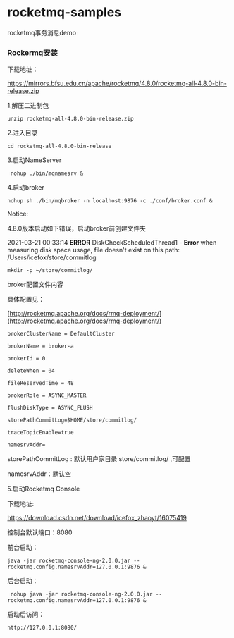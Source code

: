 # rocketmq-samples

rocketmq事务消息demo

### Rockermq安装

下载地址：

https://mirrors.bfsu.edu.cn/apache/rocketmq/4.8.0/rocketmq-all-4.8.0-bin-release.zip

1.解压二进制包

```unzip rocketmq-all-4.8.0-bin-release.zip```

2.进入目录

```cd rocketmq-all-4.8.0-bin-release```

3.启动NameServer

` nohup ./bin/mqnamesrv &`

4.启动broker

 `nohup sh ./bin/mqbroker -n localhost:9876 -c ./conf/broker.conf &`

Notice:  

4.8.0版本启动如下错误，启动broker前创建文件夹

2021-03-21 00:33:14 **ERROR** DiskCheckScheduledThread1 - **Error** when measuring disk space usage, file doesn't exist on this path: /Users/icefox/store/commitlog

```mkdir -p ~/store/commitlog/```

broker配置文件内容

具体配置见：

[http://rocketmq.apache.org/docs/rmq-deployment/](http://rocketmq.apache.org/docs/rmq-deployment/)

```
brokerClusterName = DefaultCluster

brokerName = broker-a

brokerId = 0

deleteWhen = 04

fileReservedTime = 48

brokerRole = ASYNC_MASTER

flushDiskType = ASYNC_FLUSH

storePathCommitLog=$HOME/store/commitlog/

traceTopicEnable=true

namesrvAddr=
```

storePathCommitLog : 默认用户家目录 store/commitlog/ ,可配置

namesrvAddr：默认空

5.启动Rocketmq  Console

下载地址:

https://download.csdn.net/download/icefox_zhaoyt/16075419

控制台默认端口：8080

前台启动：

`java -jar rocketmq-console-ng-2.0.0.jar --rocketmq.config.namesrvAddr=127.0.0.1:9876 &`

后台启动：

` nohup java -jar rocketmq-console-ng-2.0.0.jar --rocketmq.config.namesrvAddr=127.0.0.1:9876 &`

启动后访问：

`http://127.0.0.1:8080/`

